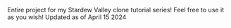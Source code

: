Entire project for my Stardew Valley clone tutorial series! Feel free to use it as you wish!
Updated as of April 15 2024

